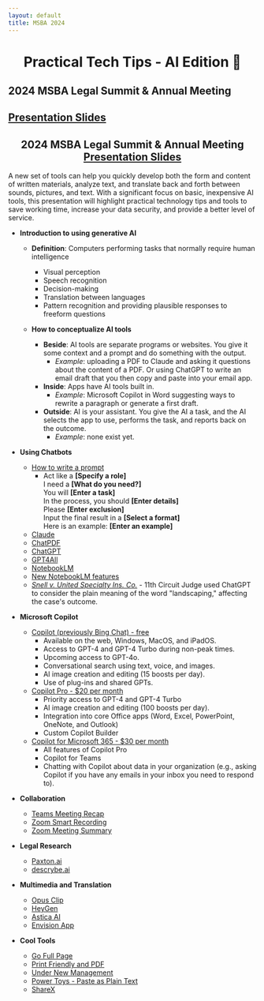```yaml
---
layout: default
title: MSBA 2024
---
```


<h1 align="center"><strong>Practical Tech Tips - AI Edition</strong> 🎉</h1>
	<h2>2024 MSBA Legal Summit & Annual Meeting</h2>
	<h2 class="center"><a href="files/Practical-AI-Slides-MSBA-2024.pdf">Presentation Slides</a> </h2>
<h2 align="center">2024 MSBA Legal Summit & Annual Meeting <br />
<a href="files/Practical-AI-Slides-MSBA-2024.pdf">Presentation Slides</a></h2>

A new set of tools can help you quickly develop both the form and content of written materials, analyze text, and translate back and forth between sounds, pictures, and text. With a significant focus on basic, inexpensive AI tools, this presentation will highlight practical technology tips and tools to save working time, increase your data security, and provide a better level of service.

- **Introduction to using generative AI**
  - **Definition**: Computers performing tasks that normally require human intelligence
    - Visual perception​
    - Speech recognition​
    - Decision-making​
    - Translation between languages​
    - Pattern recognition and providing plausible responses to freeform questions

  - **How to conceptualize AI tools**
    - **Beside**: AI tools are separate programs or websites. You give it some context and a prompt and do something with the output.
      - *Example*: uploading a PDF to Claude and asking it questions about the content of a PDF. Or using ChatGPT to write an email draft that you then copy and paste into your email app.
    - **Inside**: Apps have AI tools built in.
      - *Example*: Microsoft Copilot in Word suggesting ways to rewrite a paragraph or generate a first draft.
    - **Outside**: AI is your assistant. You give the AI a task, and the AI selects the app to use, performs the task, and reports back on the outcome.
      - *Example*: none exist yet.

- **Using Chatbots**
  - [How to write a prompt](https://mitenmit.github.io/gpt/)
    - Act like a **[Specify a role]**  
      I need a **[What do you need?]**  
      You will **[Enter a task]**  
      In the process, you should **[Enter details]**  
      Please **[Enter exclusion]**  
      Input the final result in a **[Select a format]**  
      Here is an example: **[Enter an example]**  
  - [Claude](https://claude.ai/)
  - [ChatPDF](https://www.chatpdf.com/)
  - [ChatGPT](https://chat.openai.com/)
  - [GPT4All](https://gpt4all.io/index.html)
  - [NotebookLM](https://notebooklm.google.com/)
  - [New NotebookLM features](https://blog.google/technology/ai/notebooklm-goes-global-support-for-websites-slides-fact-check/)
  - [*Snell v. United Specialty Ins. Co.*](https://media.ca11.uscourts.gov/opinions/pub/files/202212581.pdf#page=25) - 11th Circuit Judge used ChatGPT to consider the plain meaning of the word "landscaping," affecting the case's outcome.

- **Microsoft Copilot**
  - [Copilot (previously Bing Chat) - free](https://copilot.microsoft.com/)
    - Available on the web, Windows, MacOS, and iPadOS.
    - Access to GPT-4 and GPT-4 Turbo during non-peak times.
    - Upcoming access to GPT-4o.
    - Conversational search using text, voice, and images.
    - AI image creation and editing (15 boosts per day).
    - Use of plug-ins and shared GPTs.
  - [Copilot Pro - $20 per month](https://www.microsoft.com/en-us/store/b/copilotpro)
    - Priority access to GPT-4 and GPT-4 Turbo
    - AI image creation and editing (100 boosts per day).
    - Integration into core Office apps (Word, Excel, PowerPoint, OneNote, and Outlook)
    - Custom Copilot Builder
  - [Copilot for Microsoft 365 - $30 per month](https://www.microsoft.com/en-us/microsoft-365/business/copilot-for-microsoft-365)
    - All features of Copilot Pro
    - Copilot for Teams
    - Chatting with Copilot about data in your organization (e.g., asking Copilot if you have any emails in your inbox you need to respond to).

- **Collaboration**
  - [Teams Meeting Recap](https://support.microsoft.com/en-us/office/meeting-recap-in-microsoft-teams-c2e3a0fe-504f-4b2c-bf85-504938f110ef)
  - [Zoom Smart Recording](https://support.zoom.com/hc/en/article?id=zm_kb&sysparm_article=KB0061101)
  - [Zoom Meeting Summary](https://support.zoom.com/hc/en/article?id=zm_kb&sysparm_article=KB0058013)

- **Legal Research**
  - [Paxton.ai](https://www.paxton.ai/)
  - [descrybe.ai](https://descrybe.ai/)

- **Multimedia and Translation**
  - [Opus Clip](https://www.opus.pro/)
  - [HeyGen](https://www.heygen.com/)
  - [Astica AI](https://astica.ai/)
  - [Envision App](https://www.letsenvision.com/app)

- **Cool Tools**
  - [Go Full Page](https://chromewebstore.google.com/detail/gofullpage-full-page-scre/fdpohaocaechififmbbbbbknoalclacl?hl=en&pli=1)
  - [Print Friendly and PDF](https://chromewebstore.google.com/detail/printfriendly-print-and-p/ohlencieiipommannpdfcmfdpjjmeolj)
  - [Under New Management](https://chromewebstore.google.com/detail/under-new-management/jppepdecgemgbgnjnnfjcmanlleioikj)
  - [Power Toys - Paste as Plain Text](https://learn.microsoft.com/en-us/windows/powertoys/advanced-paste)
  - [ShareX](https://getsharex.com/)
